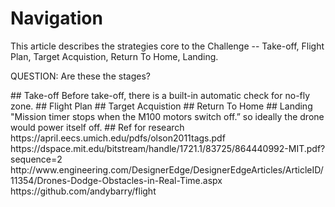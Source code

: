 # Navigation 
This article describes the strategies core to the Challenge -- 
Take-off, Flight Plan, Target Acquistion, Return To Home, Landing.

QUESTION: Are these the stages?

<a name="Takeoff">
## Take-off</a>
Before take-off, there is a built-in automatic check for no-fly zone.

<a name="FlightPlan">
## Flight Plan</a>

<a name="Targeting">
## Target Acquistion</a>

<a name="RTH">
## Return To Home</a>

<a name="Landing">
## Landing</a>
"Mission timer stops when the M100 motors switch off.” so ideally the drone would power itself off.


<a name="Research">
## Ref for research</a>
https://april.eecs.umich.edu/pdfs/olson2011tags.pdf
https://dspace.mit.edu/bitstream/handle/1721.1/83725/864440992-MIT.pdf?sequence=2
http://www.engineering.com/DesignerEdge/DesignerEdgeArticles/ArticleID/11354/Drones-Dodge-Obstacles-in-Real-Time.aspx
https://github.com/andybarry/flight



